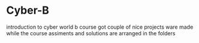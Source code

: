 # Cyber-B
introduction to cyber world b course
got couple of nice projects ware made while the course
assiments and solutions are arranged in the folders
